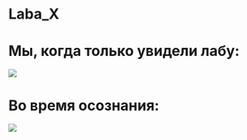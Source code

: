 # Laba_X
# Мы, когда только увидели лабу:
![](koshmar.gif)
# Во время осознания:
![](osoznanie.gif)
